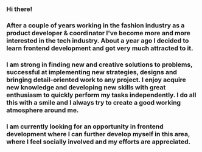 ### Hi there!

### After a couple of years working in the fashion industry as a product developer & coordinator I've become more and more interested in the tech industry. About a year ago I decided to learn frontend development and got very much attracted to it. 

### I am strong in finding new and creative solutions to problems, successful at implementing new strategies, designs and bringing detail-oriented work to any project. I enjoy acquire new knowledge and developing new skills with great enthusiasm to quickly perform my tasks independently. I do all this with a smile and I always try to create a good working atmosphere around me.

### I am currently looking for an opportunity in frontend development where I can further develop myself in this area, where I feel socially involved and my efforts are appreciated.
